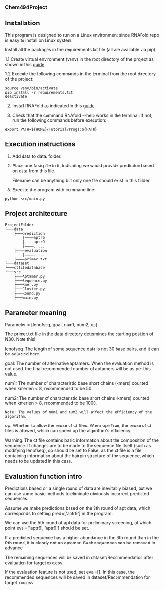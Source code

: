 ### Chem494Project
## Installation
This program is designed to run on a Linux environment since RNAFold repo is easy to install on Linux system.

Install all the packages in the requirements.txt file (all are available via pip).

1.1 Create virtual environment (venv) in the root directory of the project as shown in this [guide](https://docs.python.org/3/library/venv.html)

1.2 Execute the following commands in the terminal from the root directory of the project:
```
source venv/bin/activate
pip install -r requirements.txt
deactivate
```
2. Install RNAFold as indicated in this [guide](https://algosb2019.sciencesconf.org/data/RNAtutorial.pdf)

3. Check that the command RNAfold --help works in the terminal. If not, run the following commands before execution:

```
export PATH=${HOME}/Tutorial/Progs:${PATH}
```

## Execution instructions
1. Add data to data/ folder.
2. Place one fastq file in it, indicating we would provide prediction based on data from this file.

    Filename can be anything but only one file should exist in this folder.
3. Execute the program with command line:
```
python src/main.py
```
## Project architecture

```
ProjectFolder
└───data
    ├───prediction
        |————aptr6
        |————aptr9
        |————.....
    |————evaluation
        |————.....
    |————primer.txt
└───dataset
└───ctfiledatabase
└───src
    ├───Aptamer.py
    ├───Sequence.py
    ├───Kmer.py
    ├───Cluster.py
    ├───Round.py
    ├───main.py
```

## Parameter meaning
Parameter = [lenofseq, goal, num1, num2, op]

The primer.txt file in the data directory determines the starting position of N30. Note this!

lenofseq: The length of some sequence data is not 30 base pairs, and it can be adjusted here.

goal: The number of alternative aptamers. When the evaluation method is not used, the final recommended number of aptamers will be as per this value.

num1: The number of characteristic base short chains (kmers) counted when kmerlen < 8, recommended to be 50.

num2: The number of characteristic base short chains (kmers) counted when kmerlen > 8, recommended to be 1000.

    Note: The values of num1 and num2 will affect the efficiency of the algorithm.
    
op: Whether to allow the reuse of ct files. When op=True, the reuse of ct files is allowed, which can speed up the algorithm's efficiency.

Warning: The ct file contains basic information about the composition of the sequence. If changes are to be made to the sequence file itself (such as modifying lenofseq), op should be set to False, as the ct file is a file containing information about the hairpin structure of the sequence, which needs to be updated in this case.

## Evaluation function intro
Predictions based on a single round of data are inevitably biased, but we can use some basic methods to eliminate obviously incorrect predicted sequences.

Assume we make predictions based on the 9th round of apt data, which corresponds to setting pred=['aptr9'] in the program.

We can use the 5th round of apt data for preliminary screening, at which point eval=['aptr6', 'aptr9'] should be set.

If a predicted sequence has a higher abundance in the 6th round than in the 9th round, it is clearly not an aptamer. Such sequences can be removed in advance.

The remaining sequences will be saved in dataset/Recommendation after evaluation for target xxx.csv.

If the evaluation feature is not used, set eval=[]. In this case, the recommended sequences will be saved in dataset/Recommendation for target xxx.csv.
